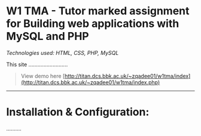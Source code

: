 # W1 TMA - Tutor marked assignment for Building web applications with MySQL and PHP

*Technologies used: HTML, CSS, PHP, MySQL*

This site ..........................


> View demo here [http://titan.dcs.bbk.ac.uk/~zqadee01/w1tma/index](http://titan.dcs.bbk.ac.uk/~zqadee01/w1tma/index.php)

---

# Installation & Configuration:
..........